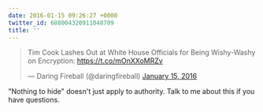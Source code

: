 ```yaml
---
date: 2016-01-15 09:26:27 +0000
twitter_id: 688004320911048709
title: ''
---
```


<blockquote class="twitter-tweet"><p lang="en" dir="ltr">Tim Cook Lashes Out at White House Officials for Being Wishy-Washy on Encryption: <a href="https://t.co/mOnXXoMRZv">https://t.co/mOnXXoMRZv</a></p>&mdash; Daring Fireball (@daringfireball) <a href="https://twitter.com/daringfireball/status/687984032731156480?ref_src=twsrc%5Etfw">January 15, 2016</a></blockquote>
<script async src="https://platform.twitter.com/widgets.js" charset="utf-8"></script>

"Nothing to hide" doesn't just apply to authority. Talk to me about this if you have questions. 
